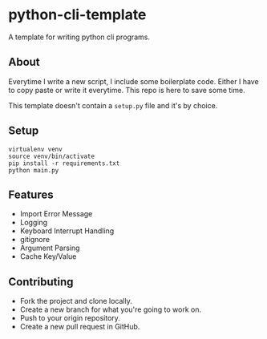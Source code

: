 # python-cli-template

A template for writing python cli programs.

## About 

Everytime I write a new script, I include some boilerplate code. Either I have to
copy paste or write it everytime. This repo is here to save some time.

This template doesn't contain a `setup.py` file and it's by choice.

## Setup

```
virtualenv venv
source venv/bin/activate
pip install -r requirements.txt
python main.py
```

## Features

- Import Error Message
- Logging
- Keyboard Interrupt Handling
- gitignore
- Argument Parsing
- Cache Key/Value

## Contributing

- Fork the project and clone locally.
- Create a new branch for what you're going to work on.
- Push to your origin repository.
- Create a new pull request in GitHub.